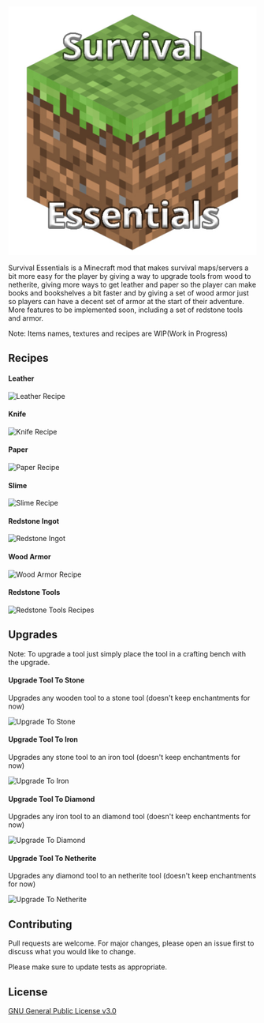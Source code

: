 ![Survival Essentials](https://raw.githubusercontent.com/omegaleo/mc-survessentials-mod/main/src/main/resources/logo.jpg "Survival Essentials")

Survival Essentials is a Minecraft mod that makes survival maps/servers a bit more easy for the player by giving a way to upgrade tools from wood to netherite, giving more ways to get leather and paper so the player can make books and bookshelves a bit faster and by giving a set of wood armor just so players can have a decent set of armor at the start of their adventure. 
More features to be implemented soon, including a set of redstone tools and armor. 

Note: Items names, textures and recipes are WIP(Work in Progress)

## Recipes
#### Leather
![Leather Recipe](https://i.imgur.com/w0yopoZ.jpg "Leather Recipe")

#### Knife
![Knife Recipe](https://imgur.com/PuUEwbW.jpg "Knife Recipe")

#### Paper
![Paper Recipe](https://imgur.com/3W6zHVo.jpg "Paper Recipe")

#### Slime
![Slime Recipe](https://imgur.com/cpJJhsg.jpg "Slime Recipe")

#### Redstone Ingot
![Redstone Ingot](https://imgur.com/iZLq4lw.jpg "Redstone Ingot")

#### Wood Armor
![Wood Armor Recipe](https://imgur.com/LPYCjKI.jpg "Wood Armor Recipe")

#### Redstone Tools
![Redstone Tools Recipes](https://imgur.com/MDLY8u7.jpg "Redstone Tools Recipes")

## Upgrades

Note: To upgrade a tool just simply place the tool in a crafting bench with the upgrade.

#### Upgrade Tool To Stone
Upgrades any wooden tool to a stone tool (doesn't keep enchantments for now)

![Upgrade To Stone](https://imgur.com/L1uhxs5.jpg "Upgrade To Stone")

#### Upgrade Tool To Iron
Upgrades any stone tool to an iron tool (doesn't keep enchantments for now)

![Upgrade To Iron](https://imgur.com/lJQVdT1.jpg "Upgrade To Iron")

#### Upgrade Tool To Diamond
Upgrades any iron tool to an diamond tool (doesn't keep enchantments for now)

![Upgrade To Diamond](https://imgur.com/HZTcl4q.jpg "Upgrade To Diamond")

#### Upgrade Tool To Netherite
Upgrades any diamond tool to an netherite tool (doesn't keep enchantments for now)

![Upgrade To Netherite](https://imgur.com/YBrrGHI.jpg "Upgrade To Netherite")


## Contributing
Pull requests are welcome. For major changes, please open an issue first to discuss what you would like to change.

Please make sure to update tests as appropriate.

## License
[GNU General Public License v3.0](https://choosealicense.com/licenses/gpl-3.0/)